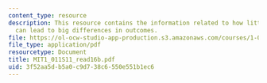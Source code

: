 ```yaml
---
content_type: resource
description: This resource contains the information related to how little mistakes
  can lead to big differences in outcomes.
file: https://ol-ocw-studio-app-production.s3.amazonaws.com/courses/1-011-project-evaluation-spring-2011/3f52aa5db5a0c9d738c6550e551b1ec6_MIT1_011S11_read16b.pdf
file_type: application/pdf
resourcetype: Document
title: MIT1_011S11_read16b.pdf
uid: 3f52aa5d-b5a0-c9d7-38c6-550e551b1ec6
---
```

